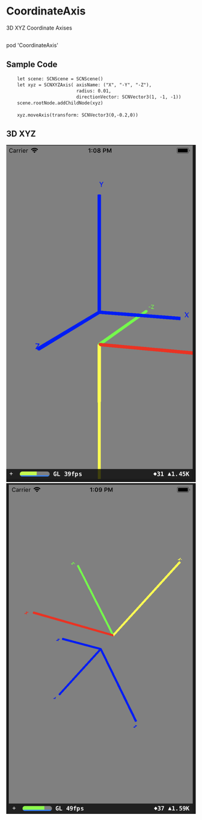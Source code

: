 # CoordinateAxis
3D XYZ Coordinate Axises

##
pod 'CoordinateAxis'


## Sample Code

        let scene: SCNScene = SCNScene()
        let xyz = SCNXYZAxis( axisName: ("X", "-Y", "-Z"),
                              radius: 0.01,
                              directionVector: SCNVector3(1, -1, -1))
        scene.rootNode.addChildNode(xyz)
        
        xyz.moveAxis(transform: SCNVector3(0,-0.2,0))

## 3D XYZ
![image](https://github.com/sw0906/CoordinateAxis/blob/master/threed1.png)
![image](https://github.com/sw0906/CoordinateAxis/blob/master/threeD2.png)

